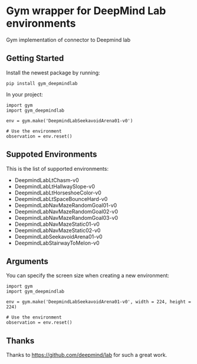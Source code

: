 # Gym wrapper for DeepMind Lab environments
Gym implementation of connector to Deepmind lab

## Getting Started
Install the newest package by running:
```
pip install gym_deepmindlab
```

In your project:
```
import gym
import gym_deepmindlab

env = gym.make('DeepmindLabSeekavoidArena01-v0')

# Use the environment
observation = env.reset()
```

## Suppoted Environments
This is the list of supported environments:
- DeepmindLabLtChasm-v0
- DeepmindLabLtHallwaySlope-v0
- DeepmindLabLtHorseshoeColor-v0
- DeepmindLabLtSpaceBounceHard-v0
- DeepmindLabNavMazeRandomGoal01-v0
- DeepmindLabNavMazeRandomGoal02-v0
- DeepmindLabNavMazeRandomGoal03-v0
- DeepmindLabNavMazeStatic01-v0
- DeepmindLabNavMazeStatic02-v0
- DeepmindLabSeekavoidArena01-v0
- DeepmindLabStairwayToMelon-v0

## Arguments
You can specify the screen size when creating a new environment:
```
import gym
import gym_deepmindlab

env = gym.make('DeepmindLabSeekavoidArena01-v0', width = 224, height = 224)

# Use the environment
observation = env.reset()
```

## Thanks
Thanks to https://github.com/deepmind/lab for such a great work.
